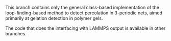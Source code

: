 
This branch contains only the general class-based implementation of the loop-finding-based method to detect percolation in 3-periodic nets, aimed primarily at gelation detection in polymer gels.

The code that does the interfacing with LAMMPS output is available in other branches.


